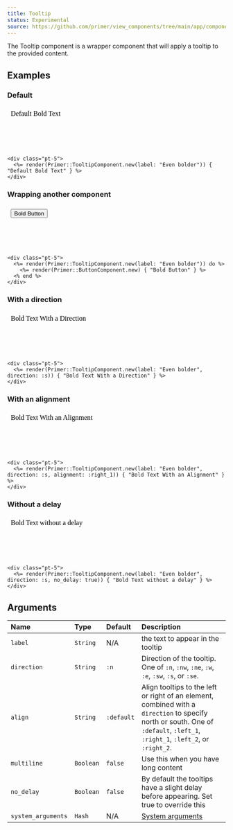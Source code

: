 ```yaml
---
title: Tooltip
status: Experimental
source: https://github.com/primer/view_components/tree/main/app/components/primer/tooltip_component.rb
---
```


<!-- Warning: AUTO-GENERATED file, do not edit. Add code comments to your Ruby instead <3 -->

The Tooltip component is a wrapper component that will apply a tooltip to the provided content.

## Examples

### Default

<iframe style="width: 100%; border: 0px; height: 100px;" srcdoc="<html><head><link href='https://unpkg.com/@primer/css/dist/primer.css' rel='stylesheet'></head><body><div class='pt-5'>  <span aria-label='Even bolder' class='tooltipped tooltipped-n '>Default Bold Text</span></div></body></html>"></iframe>

```erb
<div class="pt-5">
  <%= render(Primer::TooltipComponent.new(label: "Even bolder")) { "Default Bold Text" } %>
</div>
```

### Wrapping another component

<iframe style="width: 100%; border: 0px; height: 100px;" srcdoc="<html><head><link href='https://unpkg.com/@primer/css/dist/primer.css' rel='stylesheet'></head><body><div class='pt-5'>  <span aria-label='Even bolder' class='tooltipped tooltipped-n '>    <button type='button' class='btn '>Bold Button</button></span></div></body></html>"></iframe>

```erb
<div class="pt-5">
  <%= render(Primer::TooltipComponent.new(label: "Even bolder")) do %>
    <%= render(Primer::ButtonComponent.new) { "Bold Button" } %>
  <% end %>
</div>
```

### With a direction

<iframe style="width: 100%; border: 0px; height: 100px;" srcdoc="<html><head><link href='https://unpkg.com/@primer/css/dist/primer.css' rel='stylesheet'></head><body><div class='pt-5'>  <span aria-label='Even bolder' class='tooltipped tooltipped-s '>Bold Text With a Direction</span></div></body></html>"></iframe>

```erb
<div class="pt-5">
  <%= render(Primer::TooltipComponent.new(label: "Even bolder", direction: :s)) { "Bold Text With a Direction" } %>
</div>
```

### With an alignment

<iframe style="width: 100%; border: 0px; height: 100px;" srcdoc="<html><head><link href='https://unpkg.com/@primer/css/dist/primer.css' rel='stylesheet'></head><body><div class='pt-5'>  <span alignment='right_1' aria-label='Even bolder' class='tooltipped tooltipped-s '>Bold Text With an Alignment</span></div></body></html>"></iframe>

```erb
<div class="pt-5">
  <%= render(Primer::TooltipComponent.new(label: "Even bolder", direction: :s, alignment: :right_1)) { "Bold Text With an Alignment" } %>
</div>
```

### Without a delay

<iframe style="width: 100%; border: 0px; height: 100px;" srcdoc="<html><head><link href='https://unpkg.com/@primer/css/dist/primer.css' rel='stylesheet'></head><body><div class='pt-5'>  <span aria-label='Even bolder' class='tooltipped tooltipped-s tooltipped-no-delay '>Bold Text without a delay</span></div></body></html>"></iframe>

```erb
<div class="pt-5">
  <%= render(Primer::TooltipComponent.new(label: "Even bolder", direction: :s, no_delay: true)) { "Bold Text without a delay" } %>
</div>
```

## Arguments

| Name | Type | Default | Description |
| :- | :- | :- | :- |
| `label` | `String` | N/A | the text to appear in the tooltip |
| `direction` | `String` | `:n` | Direction of the tooltip. One of `:n`, `:nw`, `:ne`, `:w`, `:e`, `:sw`, `:s`, or `:se`. |
| `align` | `String` | `:default` | Align tooltips to the left or right of an element, combined with a `direction` to specify north or south. One of `:default`, `:left_1`, `:right_1`, `:left_2`, or `:right_2`. |
| `multiline` | `Boolean` | `false` | Use this when you have long content |
| `no_delay` | `Boolean` | `false` | By default the tooltips have a slight delay before appearing. Set true to override this |
| `system_arguments` | `Hash` | N/A | [System arguments](/system-arguments) |
